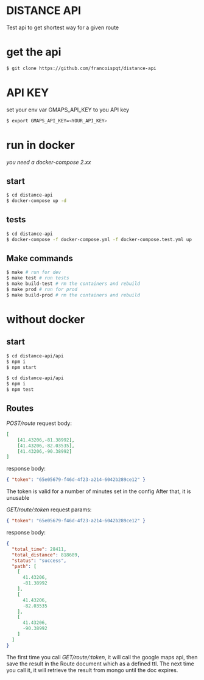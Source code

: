 # DISTANCE API
Test api to get shortest way for a given route

# get the api
```bash
$ git clone https://github.com/francoispqt/distance-api
```

# API KEY
set your env var GMAPS_API_KEY to you API key
```bash
$ export GMAPS_API_KEY=<YOUR_API_KEY>
```

# run in docker
*you need a docker-compose 2.xx*
## start
```bash
$ cd distance-api
$ docker-compose up -d
```

## tests
```bash
$ cd distance-api
$ docker-compose -f docker-compose.yml -f docker-compose.test.yml up
```

## Make commands
```bash
$ make # run for dev 
$ make test # run tests
$ make build-test # rm the containers and rebuild
$ make prod # run for prod
$ make build-prod # rm the containers and rebuild
```

# without docker
## start
```bash
$ cd distance-api/api
$ npm i
$ npm start
```

```bash
$ cd distance-api/api
$ npm i
$ npm test
```

## Routes
*POST/route*
request body: 
```json
[
    [41.43206,-81.38992],
    [41.43206,-82.03535],
    [41.43206,-90.38992]
]
```
response body:
```json
{ "token": "65e05679-f46d-4f23-a214-6042b289ce12" }
```

The token is valid for a number of minutes set in the config
After that, it is unusable

*GET/route/:token*
request params: 
```json
{ "token": "65e05679-f46d-4f23-a214-6042b289ce12" }
```
response body:
```json
{
  "total_time": 28411,
  "total_distance": 818689,
  "status": "success",
  "path": [
    [
      41.43206,
      -81.38992
    ],
    [
      41.43206,
      -82.03535
    ],
    [
      41.43206,
      -90.38992
    ]
  ]
}
```
The first time you call *GET/route/:token*, it will call the google maps api, then save the result in the Route document which as a defined ttl. The next time you call it, it will retrieve the result from mongo until the doc expires.